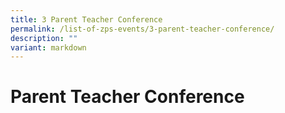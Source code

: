 ```yaml
---
title: 3 Parent Teacher Conference
permalink: /list-of-zps-events/3-parent-teacher-conference/
description: ""
variant: markdown
---
```

# **Parent Teacher Conference**